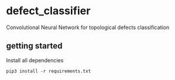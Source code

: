 # defect_classifier
Convolutional Neural Network for topological defects classification
## getting started
Install all dependencies
```
pip3 install -r requirements.txt
```
